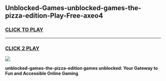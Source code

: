 
## Unblocked-Games-unblocked-games-the-pizza-edition-Play-Free-axeo4
<h3>
<a href="https://premium76.site?title=unblocked-games-the-pizza-edition&ref=15A">CLICK TO PLAY</a></h3>
<hr>

<h3>
<a href="https://premium76.site?title=unblocked-games-the-pizza-edition&ref=15A">CLICK 2 PLAY</a>
  
</h3>

<a href="https://premium76.site?title=unblocked-games-the-pizza-edition&ref=15A"><img src="https://clearcache.store/games.png"></a>


**unblocked-games-the-pizza-edition games unblocked: Your Gateway to Fun and Accessible Online Gaming**
